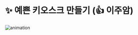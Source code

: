 # ✨ 예쁜 키오스크 만들기 (👍 이주암)

![animation](https://user-images.githubusercontent.com/60131316/184620004-998fffbf-6694-4379-8a35-194ba0a3ef7c.gif)
